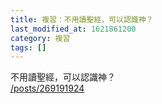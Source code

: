 ```yaml
---
title: 複習：不用讀聖經，可以認識神？
last_modified_at: 1621861200
category: 複習
tags: []
---
```


<p>不用讀聖經，可以認識神？<br/>
<a href="/posts/269191924" target="_blank">/posts/269191924</a></p>
<p> </p>
